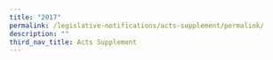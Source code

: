 ```yaml
---
title: "2017"
permalink: /legislative-notifications/acts-supplement/permalink/
description: ""
third_nav_title: Acts Supplement
---
```

